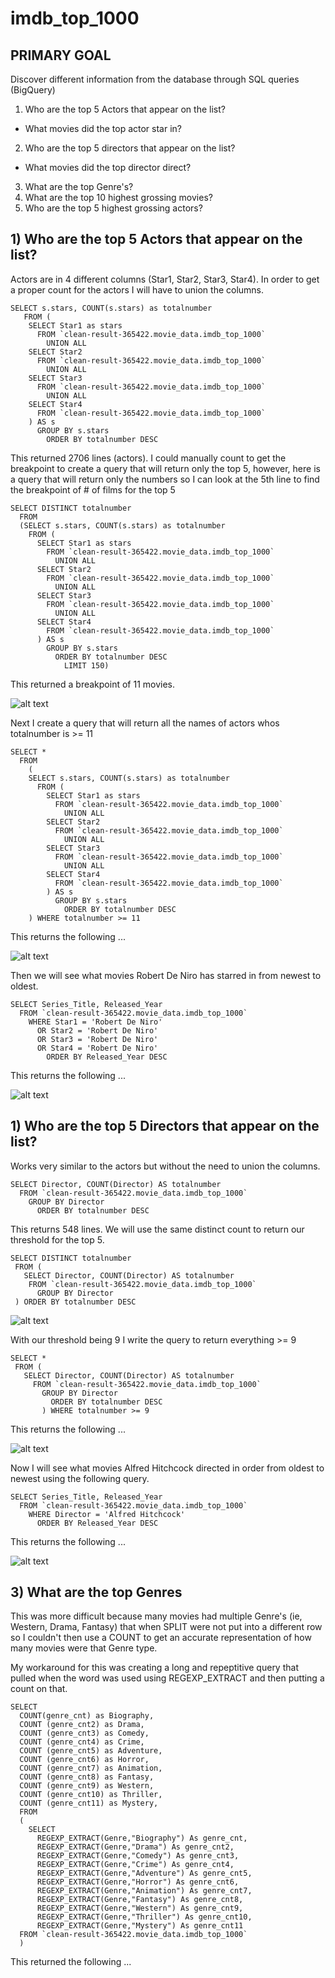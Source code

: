 # imdb_top_1000

## **PRIMARY GOAL**
Discover different information from the database through SQL queries (BigQuery)
1) Who are the top 5 Actors that appear on the list?
  - What movies did the top actor star in?
2) Who are the top 5 directors that appear on the list?
  - What movies did the top director direct?
3) What are the top Genre's?
4) What are the top 10 highest grossing movies?
5) Who are the top 5 highest grossing actors?

## **1) Who are the top 5 Actors that appear on the list?**

Actors are in 4 different columns (Star1, Star2, Star3, Star4). In order to get a proper count for the actors I will have to union the columns.

```
SELECT s.stars, COUNT(s.stars) as totalnumber
   FROM (
    SELECT Star1 as stars
      FROM `clean-result-365422.movie_data.imdb_top_1000`
        UNION ALL
    SELECT Star2
      FROM `clean-result-365422.movie_data.imdb_top_1000`
        UNION ALL
    SELECT Star3
      FROM `clean-result-365422.movie_data.imdb_top_1000`
        UNION ALL
    SELECT Star4
      FROM `clean-result-365422.movie_data.imdb_top_1000`
    ) AS s
      GROUP BY s.stars
        ORDER BY totalnumber DESC
```
This returned 2706 lines (actors). I could manually count to get the breakpoint to create a query that will return only the top 5, however, here is a query that will return only the numbers so I can look at the 5th line to find the breakpoint of # of films for the top 5
```
SELECT DISTINCT totalnumber
  FROM
  (SELECT s.stars, COUNT(s.stars) as totalnumber
    FROM (
      SELECT Star1 as stars
        FROM `clean-result-365422.movie_data.imdb_top_1000`
          UNION ALL
      SELECT Star2
        FROM `clean-result-365422.movie_data.imdb_top_1000`
          UNION ALL
      SELECT Star3
        FROM `clean-result-365422.movie_data.imdb_top_1000`
          UNION ALL
      SELECT Star4
        FROM `clean-result-365422.movie_data.imdb_top_1000`
      ) AS s
        GROUP BY s.stars
          ORDER BY totalnumber DESC
            LIMIT 150)
 ```
 This returned a breakpoint of 11 movies.
 
 ![alt text](https://github.com/sambasset/imdb_top_1000/blob/main/imdb_project_1.png?raw=true)
 
Next I create a query that will return all the names of actors whos totalnumber is >= 11

```
SELECT *
  FROM
    (
    SELECT s.stars, COUNT(s.stars) as totalnumber
      FROM (
        SELECT Star1 as stars
          FROM `clean-result-365422.movie_data.imdb_top_1000`
            UNION ALL
        SELECT Star2
          FROM `clean-result-365422.movie_data.imdb_top_1000`
            UNION ALL
        SELECT Star3
          FROM `clean-result-365422.movie_data.imdb_top_1000`
            UNION ALL
        SELECT Star4
          FROM `clean-result-365422.movie_data.imdb_top_1000`
        ) AS s
          GROUP BY s.stars
            ORDER BY totalnumber DESC
    ) WHERE totalnumber >= 11
```
This returns the following ...

 ![alt text](https://github.com/sambasset/imdb_top_1000/blob/main/imdb_project_2.png?raw=true)
 
Then we will see what movies Robert De Niro has starred in from newest to oldest.

```
SELECT Series_Title, Released_Year
  FROM `clean-result-365422.movie_data.imdb_top_1000`
    WHERE Star1 = 'Robert De Niro' 
      OR Star2 = 'Robert De Niro'
      OR Star3 = 'Robert De Niro'
      OR Star4 = 'Robert De Niro'
        ORDER BY Released_Year DESC
```

This returns the following ...

 ![alt text](https://github.com/sambasset/imdb_top_1000/blob/main/imdb_project_3.png?raw=true)
 
## **1) Who are the top 5 Directors that appear on the list?** 

Works very similar to the actors but without the need to union the columns.

```
SELECT Director, COUNT(Director) AS totalnumber
  FROM `clean-result-365422.movie_data.imdb_top_1000`
    GROUP BY Director
      ORDER BY totalnumber DESC
```

This returns 548 lines. We will use the same distinct count to return our threshold for the top 5.

```
SELECT DISTINCT totalnumber
 FROM (
   SELECT Director, COUNT(Director) AS totalnumber
    FROM `clean-result-365422.movie_data.imdb_top_1000`
      GROUP BY Director
 ) ORDER BY totalnumber DESC
 ```
 
 ![alt text](https://github.com/sambasset/imdb_top_1000/blob/main/imdb_project_4.png?raw=true)
 
 With our threshold being 9 I write the query to return everything >= 9
 
 ```
 SELECT *  
  FROM (
    SELECT Director, COUNT(Director) AS totalnumber
      FROM `clean-result-365422.movie_data.imdb_top_1000`
        GROUP BY Director
          ORDER BY totalnumber DESC
        ) WHERE totalnumber >= 9
```

This returns the following ...

 ![alt text](https://github.com/sambasset/imdb_top_1000/blob/main/imdb_project_5.png?raw=true)
 
Now I will see what movies Alfred Hitchcock directed in order from oldest to newest using the following query.

```
SELECT Series_Title, Released_Year
  FROM `clean-result-365422.movie_data.imdb_top_1000`
    WHERE Director = 'Alfred Hitchcock'
      ORDER BY Released_Year DESC
```

This returns the following ...

![alt text](https://github.com/sambasset/imdb_top_1000/blob/main/imdb_project_6.png?raw=true)

## **3) What are the top Genres**

This was more difficult because many movies had multiple Genre's (ie, Western, Drama, Fantasy) that when SPLIT were not put into a different row so I couldn't then use a COUNT to get an accurate representation of how many movies were that Genre type. 

My workaround for this was creating a long and repeptitive query that pulled when the word was used using REGEXP_EXTRACT and then putting a count on that.

```
SELECT 
  COUNT(genre_cnt) as Biography,
  COUNT (genre_cnt2) as Drama,
  COUNT (genre_cnt3) as Comedy,
  COUNT (genre_cnt4) as Crime,
  COUNT (genre_cnt5) as Adventure,
  COUNT (genre_cnt6) as Horror,
  COUNT (genre_cnt7) as Animation,
  COUNT (genre_cnt8) as Fantasy,
  COUNT (genre_cnt9) as Western,
  COUNT (genre_cnt10) as Thriller,
  COUNT (genre_cnt11) as Mystery,
  FROM
  (
    SELECT 
      REGEXP_EXTRACT(Genre,"Biography") As genre_cnt,
      REGEXP_EXTRACT(Genre,"Drama") As genre_cnt2,
      REGEXP_EXTRACT(Genre,"Comedy") As genre_cnt3,
      REGEXP_EXTRACT(Genre,"Crime") As genre_cnt4,
      REGEXP_EXTRACT(Genre,"Adventure") As genre_cnt5,
      REGEXP_EXTRACT(Genre,"Horror") As genre_cnt6,
      REGEXP_EXTRACT(Genre,"Animation") As genre_cnt7,
      REGEXP_EXTRACT(Genre,"Fantasy") As genre_cnt8,
      REGEXP_EXTRACT(Genre,"Western") As genre_cnt9,
      REGEXP_EXTRACT(Genre,"Thriller") As genre_cnt10,
      REGEXP_EXTRACT(Genre,"Mystery") As genre_cnt11
  FROM `clean-result-365422.movie_data.imdb_top_1000`
  )
  ```
  
  This returned the following ...
  
  
